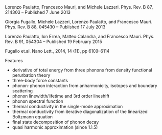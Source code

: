 ---
---

Lorenzo Paulatto, Francesco Mauri, and Michele Lazzeri. Phys. Rev. B 87, 214303 – Published 7 June 2013

Giorgia Fugallo, Michele Lazzeri, Lorenzo Paulatto, and Francesco Mauri. Phys. Rev. B 88, 045430 – Published 17 July 2013

Lorenzo Paulatto, Ion Errea, Matteo Calandra, and Francesco Mauri. Phys. Rev. B 91, 054304 – Published 19 February 2015

Fugallo et.al. Nano Lett., 2014, 14 (11), pp 6109–6114

Features
* derivative of total energy from three phonons from density functional perurbation theory
* three-body force constants
* phonon-phonon interaction from anharmonicity, isotopes and boundary scattering
* phonon linewidth/lifetime and 3rd order lineshift
* phonon spectral function
* thermal conductivity in the single-mode approximation
* thermal conductivity from iterative diagonalization of the linearized Boltzmann equation
* final state decomposition of phonon decay
* quasi harmonic approximation (since 1.1.5)

